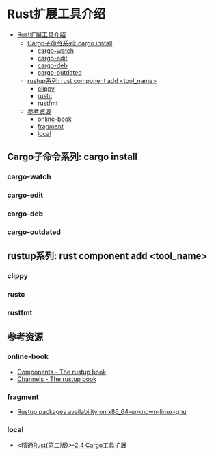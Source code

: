 # Rust扩展工具介绍

<!--ts-->
* [Rust扩展工具介绍](#rust扩展工具介绍)
   * [Cargo子命令系列: cargo install ](#cargo子命令系列-cargo-install-)
      * [cargo-watch](#cargo-watch)
      * [cargo-edit](#cargo-edit)
      * [cargo-deb](#cargo-deb)
      * [cargo-outdated](#cargo-outdated)
   * [rustup系列: rust component add &lt;tool_name&gt;](#rustup系列-rust-component-add-tool_name)
      * [clippy](#clippy)
      * [rustc](#rustc)
      * [rustfmt](#rustfmt)
   * [参考资源](#参考资源)
      * [online-book](#online-book)
      * [fragment](#fragment)
      * [local](#local)

<!-- Created by https://github.com/ekalinin/github-markdown-toc -->
<!-- Added by: runner, at: Wed Jul 20 11:42:33 UTC 2022 -->

<!--te-->

## Cargo子命令系列: cargo install <binary crate name>

### cargo-watch

### cargo-edit

### cargo-deb

### cargo-outdated

## rustup系列: rust component add <tool_name>

### clippy

### rustc

### rustfmt

## 参考资源

### online-book

- [Components - The rustup book](https://rust-lang.github.io/rustup/concepts/components.html)
- [Channels - The rustup book](https://rust-lang.github.io/rustup/concepts/channels.html#nightly-availability)

### fragment

- [Rustup packages availability on x86_64-unknown-linux-gnu](https://rust-lang.github.io/rustup-components-history/)

### local

- [<精通Rust(第二版)>-2.4 Cargo工具扩展](marginnote3app://note/5D418160-6AC9-4FEF-843F-DA262F6A7DEB)
